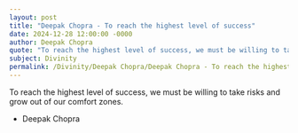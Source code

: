 ```yaml
---
layout: post
title: "Deepak Chopra - To reach the highest level of success"
date: 2024-12-28 12:00:00 -0000
author: Deepak Chopra
quote: "To reach the highest level of success, we must be willing to take risks and grow out of our comfort zones."
subject: Divinity
permalink: /Divinity/Deepak Chopra/Deepak Chopra - To reach the highest level of success
---
```


To reach the highest level of success, we must be willing to take risks and grow out of our comfort zones.

- Deepak Chopra
